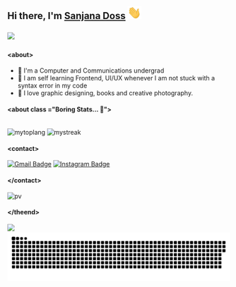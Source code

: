 <h2 align="left">Hi there, I'm <a href="https://www.linkedin.com/in/sanjana-doss-b8a07b175/" target="_blank" rel="noopener noreferrer">Sanjana Doss</a> <img src="https://raw.githubusercontent.com/ABSphreak/ABSphreak/master/gifs/Hi.gif" height="30" />

<a href="https://www.youtube.com/watch?v=dQw4w9WgXcQ"><img src="https://user-images.githubusercontent.com/73097560/115834477-dbab4500-a447-11eb-908a-139a6edaec5c.gif"></a>

#### <span>&#60;</span>about<span>&#62;</span>
- 💬 I'm a Computer and Communications undergrad  
- 🌱 I am self learning Frontend, UI/UX whenever I am not stuck with a syntax error in my code
- 👯 I love graphic designing, books and creative photography.

#### <span>&#60;</span>about class ="Boring Stats... 🚀"<span>&#62;</span>
<br />
<img height="137px" src="https://github-readme-stats.vercel.app/api/top-langs/?username=sanjanadoss&theme=holi-theme&layout=compact" alt="mytoplang"/>
<img src="https://github-readme-streak-stats.herokuapp.com/?user=sanjanadoss&theme=holi-theme" alt="mystreak"/>
 
#### <span>&#60;</span>contact<span>&#62;</span>
[![Gmail Badge](https://img.shields.io/badge/-gmail-blue?style=flat-roundedrectangle&logo=Gmail&logoColor=white&link=mailto:sanjanadoss2503@gmail.com)](sanjanadoss2503@gmail.com)
[![Instagram Badge](https://img.shields.io/badge/-instagram-E4405F?style=flat-roundedrectangle&logo=instagram&logoColor=white&link=https://www.instagram.com/sanjxuwu/)](https://www.instagram.com/sanjxuwu/)
#### <span>&#60;</span>/contact<span>&#62;</span>
![pv](https://pageview.vercel.app/?github_user=sanjanadoss)
#### <span>&#60;</span>/theend<span>&#62;</span>
<a href="https://www.youtube.com/watch?v=dQw4w9WgXcQ"><img src="https://user-images.githubusercontent.com/73097560/115834477-dbab4500-a447-11eb-908a-139a6edaec5c.gif"></a>
<img src="https://raw.githubusercontent.com/Pepyn0/Pepyn0/e9a41b56511796ce23652bd2c58a7834dcdb7296/github-contribution-grid-snake.svg">
